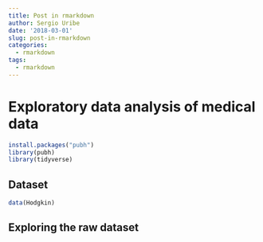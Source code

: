 ```yaml
---
title: Post in rmarkdown
author: Sergio Uribe
date: '2018-03-01'
slug: post-in-rmarkdown
categories:
  - rmarkdown
tags:
  - rmarkdown
---
```



# Exploratory data analysis of medical data

```r
install.packages("pubh")
library(pubh)
library(tidyverse)
```
## Dataset

```r
data(Hodgkin)
```

## Exploring the raw dataset
















